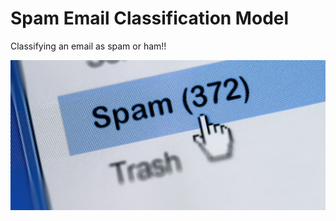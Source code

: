 # Spam Email Classification Model 
Classifying an email as spam or ham!!

![Spam Email](images/spam.jpg)